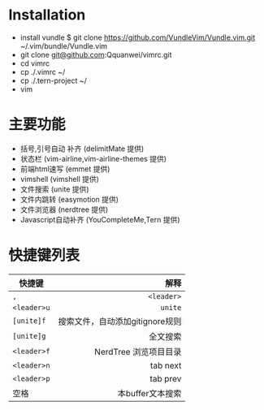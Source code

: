 # Installation
* install vundle $ git clone https://github.com/VundleVim/Vundle.vim.git ~/.vim/bundle/Vundle.vim
* git clone git@github.com:Qquanwei/vimrc.git
* cd vimrc
* cp ./.vimrc ~/
* cp ./.tern-project ~/
* vim

# 主要功能
* 括号,引号自动 补齐 (delimitMate 提供)
* 状态栏 (vim-airline,vim-airline-themes 提供)
* 前端html速写 (emmet 提供)
* vimshell (vimshell 提供)
* 文件搜索 (unite 提供)
* 文件内跳转 (easymotion 提供)
* 文件浏览器 (nerdtree 提供)
* Javascript自动补齐 (YouCompleteMe,Tern 提供)

# 快捷键列表

|快捷键|解释|
|-----|----:|
|`,`|`<leader>`|
|`<leader>u`|`unite`|
|`[unite]f`|搜索文件，自动添加gitignore规则|
|`[unite]g`|全文搜索|
|`<leader>f`| NerdTree 浏览项目目录|
|`<leader>n`| tab next|
|`<leader>p`| tab prev|
|空格|本buffer文本搜索|
